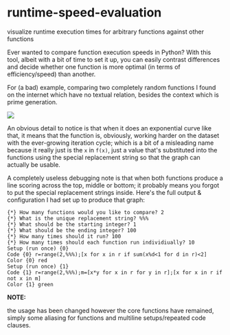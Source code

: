 # runtime-speed-evaluation
visualize runtime execution times for arbitrary functions against other functions


Ever wanted to compare function execution speeds in Python? With this tool, albeit with a bit of time to set it up, you can easily contrast differences and decide whether one function is more optimal (in terms of efficiency/speed) than another.

For (a bad) example, comparing two completely random functions I found on the internet which have no textual relation, besides the context which is prime generation.

![](https://i.imgur.com/ElJ0Jnq.png)

An obvious detail to notice is that when it does an exponential curve like that, it means that the function is, obviously, working harder on the dataset with the ever-growing iteration cycle; which is a bit of a misleading name because it really just is the `x` in `f(x)`, just a value that's substituted into the functions using the special replacement string so that the graph can actually be usable.

A completely useless debugging note is that when both functions produce a line scoring across the top, middle or bottom; it probably means you forgot to put the special replacement strings inside.
Here's the full output & configuration I had set up to produce that graph:

```
{*} How many functions would you like to compare? 2
{*} What is the unique replacement string? %%%
{*} What should be the starting integer? 1
{*} What should be the ending integer? 100
{*} How many times should it run? 100
{*} How many times should each function run individiually? 10
Setup (run once) {0} 
Code {0} r=range(2,%%%);[x for x in r if sum(x%d<1 for d in r)<2]               
Color {0} red          
Setup (run once) {1} 
Code {1} r=range(2,%%%);m=[x*y for x in r for y in r];[x for x in r if not x in m]
Color {1} green
```

**NOTE:**

the usage has been changed however the core functions have remained, simply some aliasing for functions and multiline setups/repeated code clauses.

